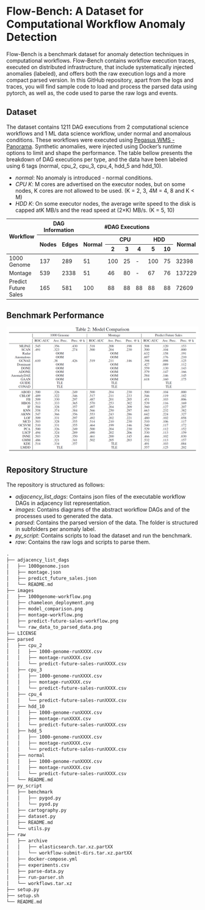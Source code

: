 # Flow-Bench: A Dataset for Computational Workflow Anomaly Detection

Flow-Bench is a benchmark dataset for anomaly detection techniques in computational workflows.
Flow-Bench contains workflow execution traces, executed on distributed infrastructure, that include systematically injected anomalies (labeled), and offers both the raw execution logs and a more compact parsed version. 
In this GitHub repository, apart from the logs and traces, you will find sample code to load and process the parsed data using pytorch, as well as, the code used to parse the raw logs and events.

## Dataset

The dataset contains 1211 DAG executions from 2 computational science workflows and 1 ML data science workflow, under normal and anomalous conditions. These workflows were executed using [Pegasus WMS - Panorama](https://github.com/pegasus-isi/pegasus/tree/panorama). Synthetic anomalies, were injected using Docker’s runtime options to limit and shape the performance. The table bellow presents the breakdown of DAG executions per type, and the data have been labeled using 6 tags (normal, cpu_2, cpu_3, cpu_4, hdd_5 and hdd_10).

- *normal*: No anomaly is introduced - normal conditions.
- *CPU K*: M cores are advertised on the executor nodes, but on some nodes, K cores are not allowed to be used. (K = 2, 3, 4M = 4, 8 and K < M)
- *HDD K*: On some executor nodes, the average write speed to the disk is capped atK MB/s and the read speed at (2×K) MB/s. (K = 5, 10)

<table>
<thead>
  <tr>
    <th rowspan="3">Workflow</th>
    <th colspan="2">DAG Information</th>
    <th colspan="6">#DAG Executions</th>
    <th colspan="6">#Total Nodes per Type</th>
  </tr>
  <tr>
    <th rowspan="2">Nodes</th>
    <th rowspan="2">Edges</th>
    <th rowspan="2">Normal</th>
    <th colspan="3">CPU</th>
    <th colspan="2">HDD</th>
    <th rowspan="2">Normal</th>
    <th colspan="3">CPU</th>
    <th colspan="2">HDD</th>
  </tr>
  <tr>
    <th>2</th>
    <th>3</th>
    <th>4</th>
    <th>5</th>
    <th>10</th>
    <th>2</th>
    <th>3</th>
    <th>4</th>
    <th>5</th>
    <th>10</th>
  </tr>
</thead>
<tbody>
  <tr>
    <td>1000 Genome</td>
    <td>137</td>
    <td>289</td>
    <td>51</td>
    <td>100</td>
    <td>25</td>
    <td>-</td>
    <td>100</td>
    <td>75</td>
    <td>32398</td>
    <td>5173</td>
    <td>756</td>
    <td>-</td>
    <td>5392</td>
    <td>4368</td>
  </tr>
  <tr>
    <td>Montage</td>
    <td>539</td>
    <td>2338</td>
    <td>51</td>
    <td>46</td>
    <td>80</td>
    <td>-</td>
    <td>67</td>
    <td>76</td>
    <td>137229</td>
    <td>4094</td>
    <td>11161</td>
    <td>-</td>
    <td>8947</td>
    <td>11049</td>
  </tr>
  <tr>
    <td>Predict Future Sales</td>
    <td>165</td>
    <td>581</td>
    <td>100</td>
    <td>88</td>
    <td>88</td>
    <td>88</td>
    <td>88</td>
    <td>88</td>
    <td>72609</td>
    <td>3361</td>
    <td>3323</td>
    <td>3193</td>
    <td>3321</td>
    <td>3293</td>
  </tr>
</tbody>
</table>


## Benchmark Performance

<p align="center">
<img src="images/model_comparison.png" alt="Comparison of models using the benchmark dataset."/>
</p>

## Repository Structure

The repository is structured as follows:
- *adjacency_list_dags*: Contains json files of the executable workflow DAGs in adjacency list representation.
- *images*: Contains diagrams of the abstract workflow DAGs and of the processes used to generated the data.
- *parsed*: Contains the parsed version of the data. The folder is structured in subfolders per anomaly label.
- *py_script*: Contains scripts to load the dataset and run the benchmark.
- *raw*: Contains the raw logs and scripts to parse them.

```
.
├── adjacency_list_dags
│   ├── 1000genome.json
│   ├── montage.json
│   ├── predict_future_sales.json
│   └── README.md
├── images
│   ├── 1000genome-workflow.png
│   ├── chameleon_deployment.png
│   ├── model_comparison.png
│   ├── montage-workflow.png
│   ├── predict-future-sales-workflow.png
│   └── raw_data_to_parsed_data.png
├── LICENSE
├── parsed
│   ├── cpu_2
│   │   ├── 1000-genome-runXXXX.csv
│   │   ├── montage-runXXXX.csv
│   │   └── predict-future-sales-runXXXX.csv
│   ├── cpu_3
│   │   ├── 1000-genome-runXXXX.csv
│   │   ├── montage-runXXXX.csv
│   │   └── predict-future-sales-runXXXX.csv
│   ├── cpu_4
│   │   └── predict-future-sales-runXXXX.csv
│   ├── hdd_10
│   │   ├── 1000-genome-runXXXX.csv
│   │   ├── montage-runXXXX.csv
│   │   └── predict-future-sales-runXXXX.csv
│   ├── hdd_5
│   │   ├── 1000-genome-runXXXX.csv
│   │   ├── montage-runXXXX.csv
│   │   └── predict-future-sales-runXXXX.csv
│   ├── normal
│   │   ├── 1000-genome-runXXXX.csv
│   │   ├── montage-runXXXX.csv
│   │   └── predict-future-sales-runXXXX.csv
│   └── README.md
├── py_script
│   ├── benchmark
│   │   ├── pygod.py
│   │   └── pyod.py
│   ├── cartography.py
│   ├── dataset.py
│   ├── README.md
│   └── utils.py
├── raw
│   ├── archive
│   │   ├── elasticsearch.tar.xz.partXX
│   │   └── workflow-submit-dirs.tar.xz.partXX
│   ├── docker-compose.yml
│   ├── experiments.csv
│   ├── parse-data.py
│   ├── run-parser.sh
│   └── workflows.tar.xz
├── setup.py
├── setup.sh
└── README.md
```
